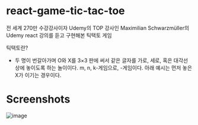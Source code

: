 # react-game-tic-tac-toe

전 세계 270만 수강강사이자 Udemy의 TOP 강사인 Maximilian Schwarzmüller의 Udemy react 강의를 듣고 구현해본 틱택토 게임

틱택토란?

- 두 명이 번갈아가며 O와 X를 3×3 판에 써서 같은 글자를 가로, 세로, 혹은 대각선 상에 놓이도록 하는 놀이이다. m, n, k-게임으로, -게임이다. 아래 예시는 먼저 놓은 X가 이기는 경우이다.

# Screenshots
![image](https://github.com/Jeongumgu/react-game-tic-tac-toe/assets/33191329/ea8df1ff-66cf-406c-98c8-d43640374419)
